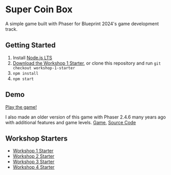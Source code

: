 # Super Coin Box

A simple game built with Phaser for Blueprint 2024's game development track.

## Getting Started

1. Install [Node.js LTS](https://nodejs.org/en/download)
2. [Download the Workshop 1 Starter](https://github.com/thecodingwizard/super-coin-box/archive/refs/heads/workshop-1-starter.zip), or clone this repository and run `git checkout workshop-1-starter`
3. `npm install`
4. `npm start`

## Demo

[Play the game!](https://supercoinbox.tcw.sh/)

I also made an older version of this game with Phaser 2.4.6 many years ago with additional features and game levels. [Game](https://thecodingwizard.github.io/super-coin-box/), [Source Code](https://github.com/thecodingwizard/super-coin-box/tree/gh-pages)

## Workshop Starters

- [Workshop 1 Starter](https://github.com/thecodingwizard/super-coin-box/tree/workshop-1-starter)
- [Workshop 2 Starter](https://github.com/thecodingwizard/super-coin-box/tree/workshop-2-starter)
- [Workshop 3 Starter](https://github.com/thecodingwizard/super-coin-box/tree/workshop-3-starter)
- [Workshop 4 Starter](https://github.com/thecodingwizard/super-coin-box/tree/workshop-4-starter)

